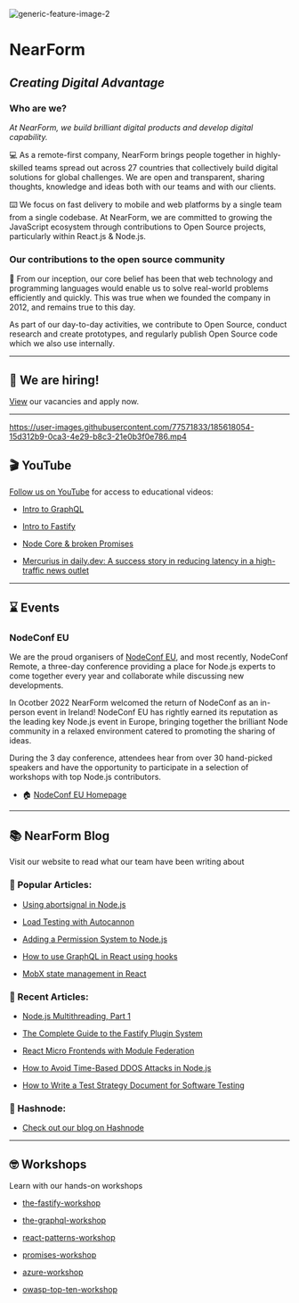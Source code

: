 ![generic-feature-image-2](https://user-images.githubusercontent.com/77571833/185617842-a4bbda4e-a441-4327-828e-a4472db5d9f9.png)

# NearForm
## *Creating Digital Advantage* 

### Who are we? 

*At NearForm, we build brilliant digital products and develop digital capability.*

:computer: As a remote-first company, NearForm brings people together in highly-skilled teams spread out across 27 countries that collectively build digital solutions for global challenges. We are open and transparent, sharing thoughts, knowledge and ideas both with our teams and with our clients. 

:keyboard: We focus on fast delivery to mobile and web platforms by a single team from a single codebase. At NearForm, we are committed to growing the JavaScript ecosystem through contributions to Open Source projects, particularly within React.js & Node.js. 

### Our contributions to the open source community

:busts_in_silhouette: From our inception, our core belief has been that web technology and programming languages would enable us to solve real-world problems efficiently and quickly. This was true when we founded the company in 2012, and remains true to this day.

As part of our day-to-day activities, we contribute to Open Source, conduct research and create prototypes, and regularly publish Open Source code which we also use internally.

---

## :round_pushpin: We are hiring!
[View](https://www.nearform.com/careers/) our vacancies and apply now. 

---

https://user-images.githubusercontent.com/77571833/185618054-15d312b9-0ca3-4e29-b8c3-21e0b3f0e786.mp4



## :clapper: YouTube
[Follow us on YouTube](https://www.youtube.com/c/nearForm/featured) for access to educational videos: 

- [Intro to GraphQL](https://www.youtube.com/watch?v=-pZM1MiHfWo)

- [Intro to Fastify](https://www.youtube.com/watch?v=FQu8FnTzOR0)

- [Node Core & broken Promises](https://www.youtube.com/watch?v=qOHgQAV2ydo) 

- [Mercurius in daily.dev: A success story in reducing latency in a high-traffic news outlet](https://www.youtube.com/watch?v=UKaJDmwIIpE&t=1s) 

---

## :hourglass: Events

### NodeConf EU

We are the proud organisers of [NodeConf EU]([https://twitter.com/nodeconfremote](https://twitter.com/nodeconfeu)), and most recently, NodeConf Remote, a three-day conference providing a place for Node.js experts to come together every year and collaborate while discussing new developments.

In Ocotber 2022 NearForm welcomed the return of NodeConf as an in-person event in Ireland! NodeConf EU has rightly earned its reputation as the leading key Node.js event in Europe, bringing together the brilliant Node community in a relaxed environment catered to promoting the sharing of ideas.

During the 3 day conference, attendees hear from over 30 hand-picked speakers and have the opportunity to participate in a selection of workshops with top Node.js contributors.

- :house: [NodeConf EU Homepage](https://www.nodeconf.eu/)

---

## :books: NearForm Blog 

Visit our website to read what our team have been writing about

### :tada: Popular Articles:

- [Using abortsignal in Node.js](https://www.nearform.com/blog/using-abortsignal-in-node-js/)

- [Load Testing with Autocannon](https://www.nearform.com/blog/load-testing-with-autocannon/)

- [Adding a Permission System to Node.js](https://www.nearform.com/blog/adding-a-permission-system-to-node-js/)

- [How to use GraphQL in React using hooks](https://www.nearform.com/blog/how-to-use-graphql-in-react-using-hooks/)

- [MobX state management in React](https://www.nearform.com/blog/mobx-state-management-in-react/)

### :newspaper: Recent Articles:

- [Node.js Multithreading, Part 1](https://www.nearform.com/blog/node-js-multithreading-part-1/)

- [The Complete Guide to the Fastify Plugin System](https://www.nearform.com/blog/complete-guide-fastify-plugin-system/)

- [React Micro Frontends with Module Federation](https://www.nearform.com/blog/react-micro-frontends-module-federation/)

- [How to Avoid Time-Based DDOS Attacks in Node.js](https://www.nearform.com/blog/avoid-time-based-ddos-attacks-node-js/)

- [How to Write a Test Strategy Document for Software Testing](https://www.nearform.com/blog/how-to-write-software-test-strategy-document/)

### :large_blue_diamond: Hashnode:

- [Check out our blog on Hashnode](https://nearform.hashnode.dev)

---

## 🤓 Workshops
Learn with our hands-on workshops

- [the-fastify-workshop](https://github.com/nearform/the-fastify-workshop)

- [the-graphql-workshop](https://github.com/nearform/the-graphql-workshop)

- [react-patterns-workshop](https://github.com/nearform/react-patterns-workshop)

- [promises-workshop](https://github.com/nearform/promises-workshop)

- [azure-workshop](https://github.com/nearform/azure-workshop)

- [owasp-top-ten-workshop](https://github.com/nearform/owasp-top-ten-workshop)
